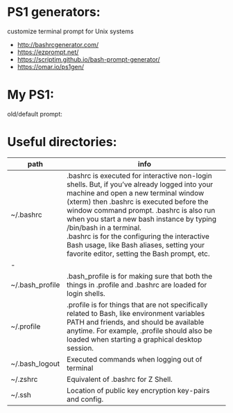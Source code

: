 # PS1 generators:
customize terminal prompt for Unix systems
- http://bashrcgenerator.com/
- https://ezprompt.net/
- https://scriptim.github.io/bash-prompt-generator/
- https://omar.io/ps1gen/


# My PS1:
old/default prompt: 


# Useful directories:
| path | info |
|---|---|
| ~/.bashrc | .bashrc is executed for interactive non-login shells. But, if you’ve already logged into your machine and open a new terminal window (xterm) then .bashrc is executed before the window command prompt. .bashrc is also run when you start a new bash instance by typing /bin/bash in a terminal. <br> .bashrc is for the configuring the interactive Bash usage, like Bash aliases, setting your favorite editor, setting the Bash prompt, etc. |
| - | |
| ~/.bash_profile | .bash_profile is for making sure that both the things in .profile and .bashrc are loaded for login shells. |
| ~/.profile | .profile is for things that are not specifically related to Bash, like environment variables PATH and friends, and should be available anytime. For example, .profile should also be loaded when starting a graphical desktop session. |
| ~/.bash_logout | Executed commands when logging out of terminal |
| ~/.zshrc | Equivalent of .bashrc for Z Shell. |
| ~/.ssh | Location of public key encryption key-pairs and config. |

